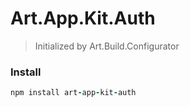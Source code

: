 # Art.App.Kit.Auth

> Initialized by Art.Build.Configurator

### Install

```coffeescript
npm install art-app-kit-auth
```